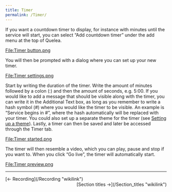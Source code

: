 ```yaml
---
title: Timer
permalink: /Timer/
---
```


If you want a countdown timer to display, for instance with minutes until the service will start, you can select “Add countdown timer” under the add menu at the top of Quelea.

[<File:Timer> button.png](/File:Timer_button.png "wikilink")

You will then be prompted with a dialog where you can set up your new timer.

[<File:Timer> settings.png](/File:Timer_settings.png "wikilink")

Start by writing the duration of the timer. Write the amount of minutes followed by a colon (:) and then the amount of seconds, e.g. 5:00. If you would like to add a message that should be visible along with the timer, you can write it in the Additional Text box, as long as you remember to write a hash symbol (\#) where you would like the timer to be visible. An example is “Service begins in \#”, where the hash automatically will be replaced with your timer. You could also set up a separate theme for the timer (see [Setting up a theme](/Themes#Setting_up_a_theme "wikilink")). Lastly, a timer can then be saved and later be accessed through the Timer tab.

[<File:Timer> started.png](/File:Timer_started.png "wikilink")

The timer will then resemble a video, which you can play, pause and stop if you want to. When you click “Go live”, the timer will automatically start.

[<File:Timer> preview.png](/File:Timer_preview.png "wikilink")

------------------------------------------------------------------------

<div style="text-align: left;">
[← Recording](/Recording "wikilink") <span style="float:right;"> [Section titles →](/Section_titles "wikilink")</span>

</div>
